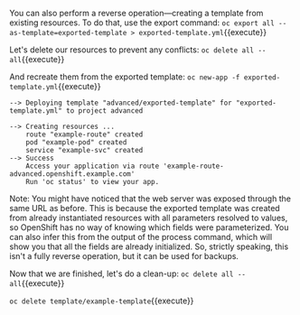 
You can also perform a reverse operation—creating a template from existing resources. To do that, use the export command:
`oc export all --as-template=exported-template > exported-template.yml`{{execute}}

Let's delete our resources to prevent any conflicts:
`oc delete all --all`{{execute}}


And recreate them from the exported template:
`oc new-app -f exported-template.yml`{{execute}}

```
--> Deploying template "advanced/exported-template" for "exported-template.yml" to project advanced

--> Creating resources ...
    route "example-route" created
    pod "example-pod" created
    service "example-svc" created
--> Success
    Access your application via route 'example-route-advanced.openshift.example.com' 
    Run 'oc status' to view your app.
```

Note: You might have noticed that the web server was exposed through the same URL as before. This is because the exported template was created from already instantiated resources with all parameters resolved to values, so OpenShift has no way of knowing which fields were parameterized. You can also infer this from the output of the process command, which will show you that all the fields are already initialized. So, strictly speaking, this isn't a fully reverse operation, but it can be used for backups.

Now that we are finished, let's do a clean-up:
`oc delete all --all`{{execute}}

`oc delete template/example-template`{{execute}}